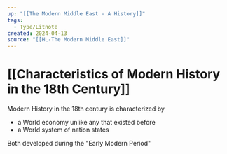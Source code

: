 ```yaml
---
up: "[[The Modern Middle East - A History]]"
tags:
  - Type/Litnote
created: 2024-04-13
source: "[[HL-The Modern Middle East]]"
---
```

# [[Characteristics of Modern History in the 18th Century]]

Modern History in the 18th century is characterized by

- a World economy unlike any that existed before
- a World system of nation states

Both developed during the "Early Modern Period"
